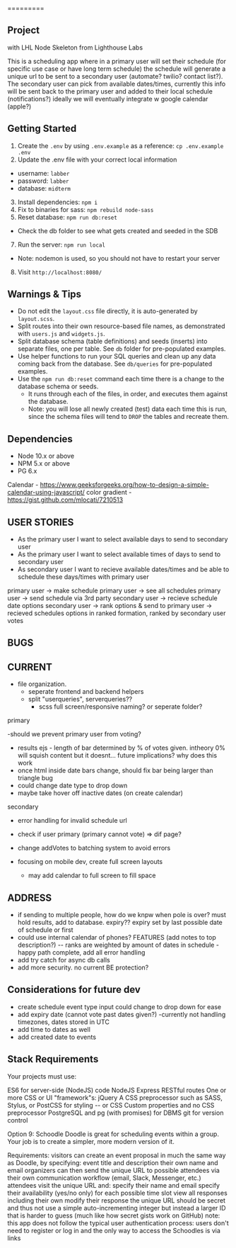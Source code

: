 
=========

## Project
with LHL Node Skeleton from Lighthouse Labs

This is a scheduling app where in a primary user will set their schedule (for specific use case or have long term schedule) the schedule will generate a unique url to be sent to a secondary user (automate? twilio? contact list?). The secondary user can pick from available dates/times, currently this info will be sent back to the primary user and added to their local schedule (notifications?) ideally we will eventually integrate w google calendar (apple?)


## Getting Started

1. Create the `.env` by using `.env.example` as a reference: `cp .env.example .env`
2. Update the .env file with your correct local information
  - username: `labber`
  - password: `labber`
  - database: `midterm`
3. Install dependencies: `npm i`
4. Fix to binaries for sass: `npm rebuild node-sass`
5. Reset database: `npm run db:reset`
  - Check the db folder to see what gets created and seeded in the SDB
7. Run the server: `npm run local`
  - Note: nodemon is used, so you should not have to restart your server
8. Visit `http://localhost:8080/`

## Warnings & Tips

- Do not edit the `layout.css` file directly, it is auto-generated by `layout.scss`.
- Split routes into their own resource-based file names, as demonstrated with `users.js` and `widgets.js`.
- Split database schema (table definitions) and seeds (inserts) into separate files, one per table. See `db` folder for pre-populated examples.
- Use helper functions to run your SQL queries and clean up any data coming back from the database. See `db/queries` for pre-populated examples.
- Use the `npm run db:reset` command each time there is a change to the database schema or seeds.
  - It runs through each of the files, in order, and executes them against the database.
  - Note: you will lose all newly created (test) data each time this is run, since the schema files will tend to `DROP` the tables and recreate them.

## Dependencies

- Node 10.x or above
- NPM 5.x or above
- PG 6.x

Calendar -
https://www.geeksforgeeks.org/how-to-design-a-simple-calendar-using-javascript/
color gradient -
https://gist.github.com/mlocati/7210513




## USER STORIES
* As the primary user I want to select available days to send to    secondary user
* As the primary user I want to select available times of days to send to secondary user
* As secondary user I want to recieve available dates/times and be able to schedule these days/times with primary user


primary user -> make schedule
primary user -> see all schedules
primary user -> send schedule via 3rd party
secondary user -> recieve schedule date options
secondary user -> rank options & send to primary user -> recieved schedules options in ranked formation, ranked by secondary user votes

## BUGS


## CURRENT

- file organization.
  - seperate frontend and backend helpers
  - split "userqueries", serverqueries??
    - scss full screen/responsive naming? or seperate folder?

primary

  -should we prevent primary user from voting?
  - results ejs - length of bar determined by % of votes given. intheory 0% will squish content but it doesnt... future implications? why does this work
  - once html inside date bars change, should fix bar being larger than triangle bug
  - could change date type to drop down
  - maybe take hover off inactive dates (on create calendar)

secondary
  - error handling for invalid schedule url
  - check if user primary (primary cannot vote) => dif page?
  - change addVotes to batching system to avoid errors

  - focusing on mobile dev, create full screen layouts
    - may add calendar to full screen to fill space


## ADDRESS

  - if sending to multiple people, how do we knpw when pole is over?
    must hold results, add to database. expiry?? expiry set by last possible date of schedule or first
  - could use internal calendar of phones?
FEATURES
  (add notes to top description?)
  -- ranks are weighted by amount of dates in schedule
  -happy path complete, add all error handling
  - add try catch for async db calls
  - add more security. no current BE protection?

## Considerations for future dev
  - create schedule event type input could change to drop down for ease
  - add expiry date (cannot vote past dates given?)
  -currently not handling timezones, dates stored in UTC
  - add time to dates as well
  - add created date to events

## Stack Requirements
Your projects must use:

ES6 for server-side (NodeJS) code
NodeJS
Express
RESTful routes
One or more CSS or UI "framework"s:
jQuery
A CSS preprocessor such as SASS, Stylus, or PostCSS for styling -- or CSS Custom properties and no CSS preprocessor
PostgreSQL and pg (with promises) for DBMS
git for version control

Option 9: Schoodle
Doodle is great for scheduling events within a group. Your job is to create a simpler, more modern version of it.

Requirements:
visitors can create an event proposal in much the same way as Doodle, by specifying:
event title and description
their own name and email
organizers can then send the unique URL to possible attendees via their own communication workflow (email, Slack, Messenger, etc.)
attendees visit the unique URL and:
specify their name and email
specify their availability (yes/no only) for each possible time slot
view all responses including their own
modify their response
the unique URL should be secret and thus not use a simple auto-incrementing integer but instead a larger ID that is harder to guess (much like how secret gists work on GitHub)
note: this app does not follow the typical user authentication process: users don't need to register or log in and the only way to access the Schoodles is via links


